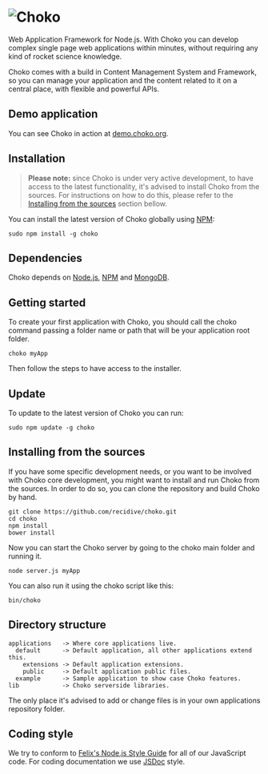 # ![Choko](https://raw.github.com/recidive/choko/master/applications/default/public/img/logo.png)

  Web Application Framework for Node.js. With Choko you can develop complex
  single page web applications within minutes, without requiring any kind of
  rocket science knowledge.

  Choko comes with a build in Content Management System and Framework, so you
  can manage your application and the content related to it on a central place,
  with flexible and powerful APIs.

## Demo application

  You can see Choko in action at [demo.choko.org](http://demo.choko.org).

## Installation

  > **Please note:** since Choko is under very active development, to have
  access to the latest functionality, it's advised to install Choko from the
  sources. For instructions on how to do this, please refer to the [Installing
  from the sources](#installing-from-the-sources) section bellow.

  You can install the latest version of Choko globally using
  [NPM](http://npmjs.org):

    sudo npm install -g choko

## Dependencies

  Choko depends on [Node.js](http://nodejs.org), [NPM](http://npmjs.org) and
  [MongoDB](http://www.mongodb.org).

## Getting started

  To create your first application with Choko, you should call the choko
  command passing a folder name or path that will be your application root
  folder.

    choko myApp

  Then follow the steps to have access to the installer.

## Update

  To update to the latest version of Choko you can run:

    sudo npm update -g choko

## Installing from the sources

  If you have some specific development needs, or you want to be involved with
  Choko core development, you might want to install and run Choko from the
  sources. In order to do so, you can clone the repository and build Choko by
  hand.

    git clone https://github.com/recidive/choko.git
    cd choko
    npm install
    bower install

  Now you can start the Choko server by going to the choko main folder and
  running it.

    node server.js myApp

  You can also run it using the choko script like this:

    bin/choko

## Directory structure

```
applications   -> Where core applications live.
  default      -> Default application, all other applications extend this.
    extensions -> Default application extensions.
    public     -> Default application public files.
  example      -> Sample application to show case Choko features.
lib            -> Choko serverside libraries.
```

The only place it's advised to add or change files is in your own applications
repository folder.

## Coding style

We try to conform to [Felix's Node.js Style Guide](https://github.com/felixge/node-style-guide)
for all of our JavaScript code. For coding documentation we use [JSDoc](http://usejsdoc.org/)
style.
